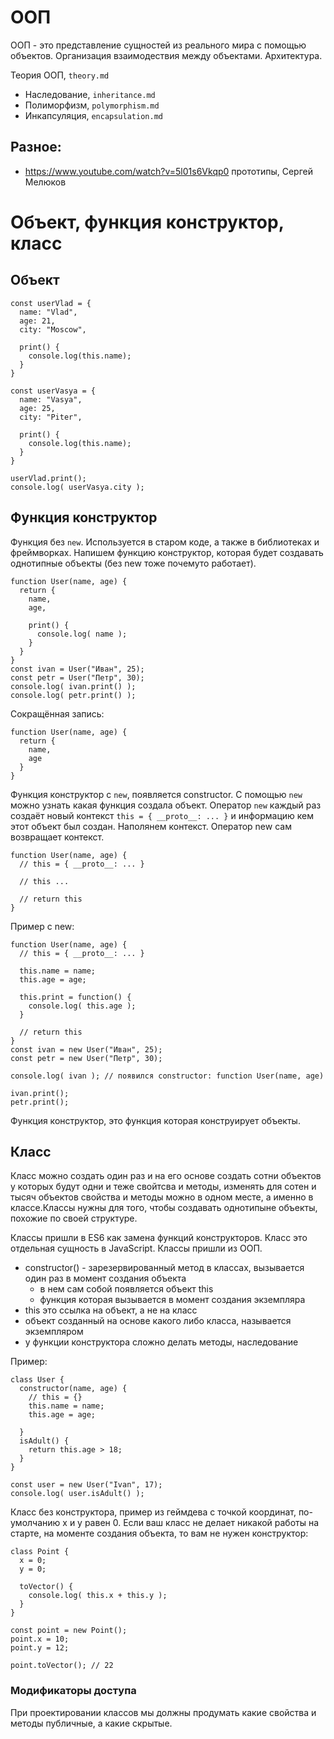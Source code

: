 # ООП
ООП - это представление сущностей из реального мира с помощью объектов. Организация взаимодествия между объектами. Архитектура.

Теория ООП, `theory.md`
- Наследование, `inheritance.md`
- Полиморфизм, `polymorphism.md`
- Инкапсуляция, `encapsulation.md`

## Разное:
- https://www.youtube.com/watch?v=5l01s6Vkqp0 прототипы, Сергей Мелюков

# Объект, функция конструктор, класс

## Объект

    const userVlad = {
      name: "Vlad",
      age: 21,
      city: "Moscow",

      print() {
        console.log(this.name);
      }
    }

    const userVasya = {
      name: "Vasya",
      age: 25,
      city: "Piter",

      print() {
        console.log(this.name);
      }
    }

    userVlad.print();
    console.log( userVasya.city );

## Функция конструктор
Функция без `new`. Используется в старом коде, а также в библиотеках и фреймворках. Напишем функцию конструктор, которая будет создавать однотипные объекты (без new тоже почемуто работает).

    function User(name, age) {
      return {
        name,
        age,

        print() {
          console.log( name );
        }
      }
    }
    const ivan = User("Иван", 25);
    const petr = User("Петр", 30);
    console.log( ivan.print() );
    console.log( petr.print() );

Сокращённая запись:

    function User(name, age) {
      return {
        name,
        age
      }
    }

Функция конструктор с `new`, появляется constructor. С помощью `new` можно узнать какая функция создала объект. Оператор `new` каждый раз создаёт новый контекст `this = { __proto__: ... }` и информацию кем этот объект был создан. Наполянем контекст. Оператор new сам возвращает контекст.

    function User(name, age) {
      // this = { __proto__: ... }

      // this ...

      // return this
    }

Пример с new:

    function User(name, age) {
      // this = { __proto__: ... }

      this.name = name;
      this.age = age;

      this.print = function() {
        console.log( this.age );
      }

      // return this
    }
    const ivan = new User("Иван", 25);
    const petr = new User("Петр", 30);

    console.log( ivan ); // появился constructor: function User(name, age)

    ivan.print();
    petr.print();

Функция конструктор, это функция которая конструирует объекты.

## Класс
Класс можно создать один раз и на его основе создать сотни объектов у которых будут одни и теже свойтсва и методы, изменять для сотен и тысяч объектов свойства и методы можно в одном месте, а именно в классе.Классы нужны для того, чтобы создавать однотипыне объекты, похожие по своей структуре.

Классы пришли в ES6 как замена функций конструкторов. Класс это отдельная сущность в JavaScript. Классы пришли из ООП.

- constructor() - зарезервированный метод в классах, вызывается один раз в момент создания объекта
  - в нем сам собой появляется объект this
  - функция которая вызывается в момент создания экземпляра
- this это ссылка на объект, а не на класс
- объект созданный на основе какого либо класса, называется экземпляром
- у функции конструктора сложно делать методы, наследование

Пример:

    class User {
      constructor(name, age) {
        // this = {}
        this.name = name;
        this.age = age;

      }
      isAdult() {
        return this.age > 18;
      }
    }

    const user = new User("Ivan", 17);
    console.log( user.isAdult() );

Класс без конструктора, пример из геймдева с точкой координат, по-умолчанию x и y равен 0. Если ваш класс не делает никакой работы на старте, на моменте создания объекта, то вам не нужен конструктор:

    class Point {
      x = 0;
      y = 0;

      toVector() {
        console.log( this.x + this.y );
      }
    }

    const point = new Point();
    point.x = 10;
    point.y = 12;

    point.toVector(); // 22

### Модификаторы доступа
При проектировании классов мы должны продумать какие свойства и методы публичные, а какие скрытые.
